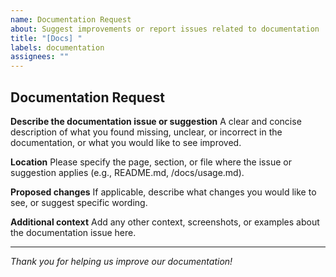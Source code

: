 ```yaml
---
name: Documentation Request
about: Suggest improvements or report issues related to documentation
title: "[Docs] "
labels: documentation
assignees: ""
---
```


## Documentation Request

**Describe the documentation issue or suggestion**
A clear and concise description of what you found missing, unclear, or incorrect in the documentation, or what you would like to see improved.

**Location**
Please specify the page, section, or file where the issue or suggestion applies (e.g., README.md, /docs/usage.md).

**Proposed changes**
If applicable, describe what changes you would like to see, or suggest specific wording.

**Additional context**
Add any other context, screenshots, or examples about the documentation issue here.

---

_Thank you for helping us improve our documentation!_
